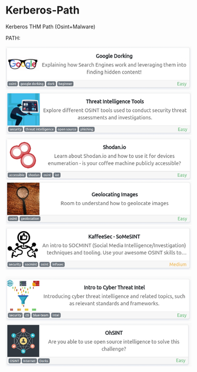 # Kerberos-Path
Kerberos THM Path (Osint+Malware)

PATH:

  [<img src="images/1.jpg">](https://tryhackme.com/room/googledorking)
  [<img src="images/2.jpg">](https://tryhackme.com/room/threatinteltools)
  [<img src="images/3.jpg">](https://tryhackme.com/room/googledorking)
  [<img src="images/4.jpg">](https://tryhackme.com/room/googledorking)
  [<img src="images/5.jpg">](https://tryhackme.com/room/googledorking)
  
  [<img src="images/6.jpg">](https://tryhackme.com/room/googledorking)
  [<img src="images/7.jpg">](https://tryhackme.com/room/googledorking)
